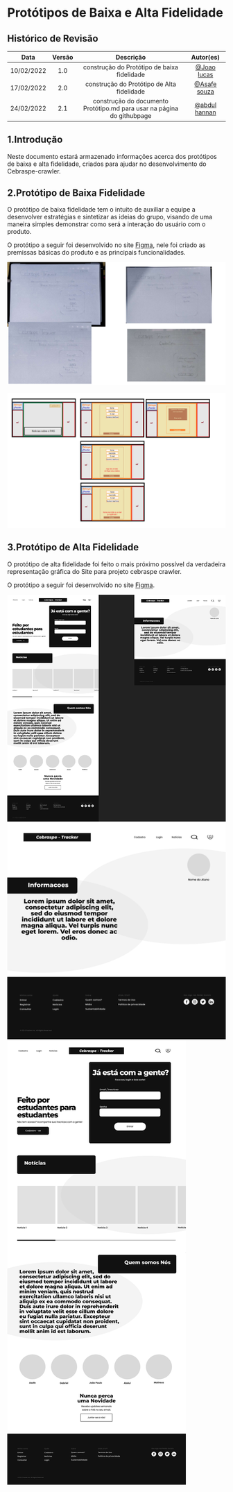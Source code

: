 # Protótipos de Baixa e Alta Fidelidade

## Histórico de Revisão

|Data|Versão|Descrição|Autor(es)|
|:--:|:--:|:--:|:--:|
|10/02/2022|1.0|construção do Protótipo de baixa fidelidade|[@Joao lucas](https://github.com/HacKairos)|
|17/02/2022|2.0|construção do Protótipo de Alta fidelidade|[@Asafe souza](https://github.com/asafesouza)|
|24/02/2022|2.1|construção do documento Protótipo.md para usar na página do githubpage|[@abdul hannan](https://github.com/hannanhunny01)|

## 1.Introdução

Neste documento estará armazenado informações acerca dos protótipos de baixa e alta fidelidade, criados para ajudar no desenvolvimento do Cebraspe-crawler.

## 2.Protótipo de Baixa Fidelidade
 
 O protótipo de baixa fidelidade tem o intuito de auxiliar a equipe a desenvolver estratégias e sintetizar as ideias do grupo, visando de uma maneira simples    demonstrar como será a interação do usuário com o produto.

  O protótipo a seguir foi desenvolvido no site [Figma](https://www.figma.com/file/rs895AnU1WtSaW2KDfVpxr/Cebrasp---Tracker), nele foi criado as premissas básicas do produto e as principais funcionalidades.
 
![prototipo](assets/Prototipos/BaixaFidelidade/PrototipoBaixaFidelidade2.png)


![prototipo](assets/Prototipos/BaixaFidelidade/PrototipoBaixaFidelidade.png)

## 3.Protótipo de Alta Fidelidade

  O protótipo de alta fidelidade foi feito o mais próximo possível da verdadeira representação gráfica do Site para projeto cebraspe crawler.

O protótipo a seguir foi desenvolvido no site [Figma](https://www.figma.com/file/rs895AnU1WtSaW2KDfVpxr/Cebrasp---Tracker).
 
![prototipo](assets/Prototipos/AltaFidelidade/Prototipo.png)
![prototipo](assets/Prototipos/AltaFidelidade/PrototipoDashboard.png)
![prototipo](assets/Prototipos/AltaFidelidade/PrototipoHome.png)
